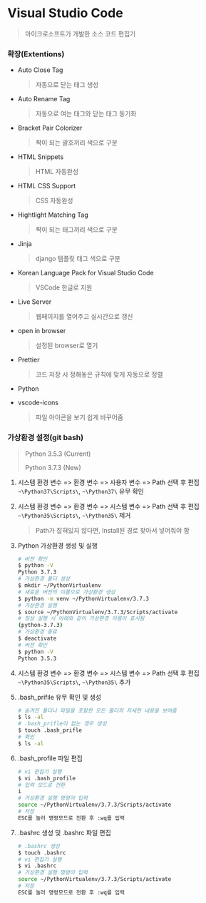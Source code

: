 # Visual Studio Code

> 마이크로소프트가 개발한 소스 코드 편집기



### 확장(Extentions)

* Auto Close Tag

  > 자동으로 닫는 태그 생성

* Auto Rename Tag

  > 자동으로 여는 태그와 닫는 태그 동기화



* Bracket Pair Colorizer

  > 짝이 되는 괄호끼리 색으로 구분

  

* HTML Snippets

  > HTML 자동완성

* HTML CSS Support

  > CSS 자동완성

* Hightlight Matching Tag

  > 짝이 되는 태그끼리 색으로 구분

  

* Jinja

  > django 템플릿 태그 색으로 구분

  

* Korean Language Pack for Visual Studio Code

  > VSCode 한글로 지원

  

* Live Server

  > 웹페이지를 열어주고 실시간으로 갱신

  

* open in browser

  > 설정된 browser로 열기

  

* Prettier

  > 코드 저장 시 정해놓은 규칙에 맞게 자동으로 정렬

* Python



* vscode-icons

  > 파일 아이콘을 보기 쉽게 바꾸어줌



### 가상환경 설정(git bash)

> Python 3.5.3 (Current)
>
> Python 3.7.3 (New)

1. 시스템 환경 변수 => 환경 변수 => 사용자 변수 => Path 선택 후 편집 `~\Python37\Scripts\`,  `~\Python37\` 유무 확인

2. 시스템 환경 변수 => 환경 변수 => 시스템 변수 => Path 선택 후 편집 `~\Python35\Scripts\`,  `~\Python35\` 제거

   > Path가 잡혀있지 않다면, Install된 경로 찾아서 넣어줘야 함

3. Python 가상환경 생성 및 실행

   ```bash
   # 버전 확인
   $ python -V
   Python 3.7.3
   # 가상환경 폴더 생성
   $ mkdir ~/PythonVirtualenv
   # 새로운 버전의 이름으로 가상환경 생성
   $ python -m venv ~/PythonVirtualenv/3.7.3
   # 가상환경 실행
   $ source ~/PythonVirtualenv/3.7.3/Scripts/activate
   # 정상 실행 시 아래와 같이 가상환경 이름이 표시됨
   (python-3.7.3)
   # 가상환경 종료
   $ deactivate
   # 버전 확인
   $ python -V
   Python 3.5.3
   ```

4. 시스템 환경 변수 => 환경 변수 => 시스템 변수 => Path 선택 후 편집 `~\Python35\Scripts\`,  `~\Python35\` 추가

5. .bash_prifile 유무 확인 및 생성

   ```bash
   # 숨겨진 폴더나 파일을 포함한 모든 폴더의 자세한 내용을 보여줌
   $ ls -al
   # .bash_prifle이 없는 경우 생성
   $ touch .bash_prifle
   # 확인
   $ ls -al
   ```

6. .bash_profile 파일 편집

   ```bash
   # vi 편집기 실행
   $ vi .bash_profile
   # 입력 모드로 전환
   i
   # 가상환경 실행 명령어 입력
   source ~/PythonVirtualenv/3.7.3/Scripts/activate
   # 저장
   ESC를 눌러 명령모드로 전환 후 :wq를 입력
   ```

7. .bashrc 생성 및 .bashrc 파일 편집

   ```bash
   # .bashrc 생성
   $ touch .bashrc
   # vi 편집기 실행
   $ vi .bashrc
   # 가상환경 실행 명령어 입력
   source ~/PythonVirtualenv/3.7.3/Scripts/activate
   # 저장
   ESC를 눌러 명령모드로 전환 후 :wq를 입력
   ```

   